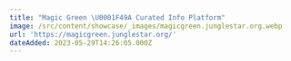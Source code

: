 ```yaml
---
title: "Magic Green \U0001F49A Curated Info Platform"
image: /src/content/showcase/_images/magicgreen.junglestar.org.webp
url: 'https://magicgreen.junglestar.org/'
dateAdded: 2023-05-29T14:26:05.000Z
---
```


